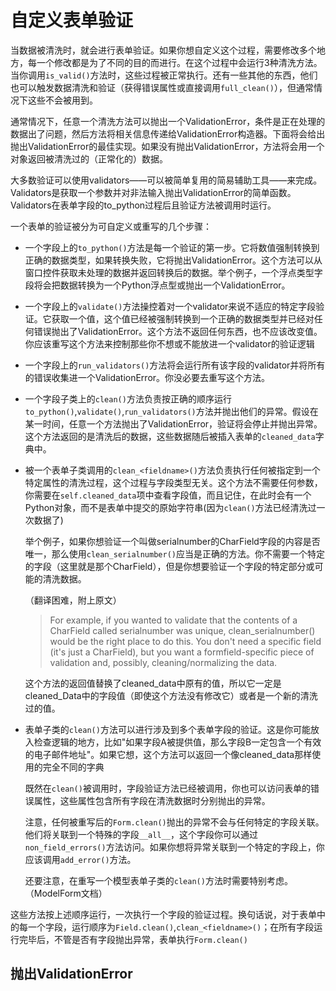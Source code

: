 # 自定义表单验证
当数据被清洗时，就会进行表单验证。如果你想自定义这个过程，需要修改多个地方，每一个修改都是为了不同的目的而进行。在这个过程中会运行3种清洗方法。当你调用`is_valid()`方法时，这些过程被正常执行。还有一些其他的东西，他们也可以触发数据清洗和验证（获得错误属性或直接调用`full_clean()`），但通常情况下这些不会被用到。

通常情况下，任意一个清洗方法可以抛出一个ValidationError，条件是正在处理的数据出了问题，然后方法将相关信息传递给ValidationError构造器。下面将会给出抛出ValidationError的最佳实现。如果没有抛出ValidationError，方法将会用一个对象返回被清洗过的（正常化的）数据。

大多数验证可以使用validators——可以被简单复用的简易辅助工具——来完成。Validators是获取一个参数并对非法输入抛出ValidationError的简单函数。Validators在表单字段的to_python过程后且验证方法被调用时运行。

一个表单的验证被分为可自定义或重写的几个步骤：
-   一个字段上的`to_python()`方法是每一个验证的第一步。它将数值强制转换到正确的数据类型，如果转换失败，它将抛出ValidationError。这个方法可以从窗口控件获取未处理的数据并返回转换后的数据。举个例子，一个浮点类型字段将会把数据转换为一个Python浮点型或抛出一个ValidationError。
-   一个字段上的`validate()`方法操控着对一个validator来说不适应的特定字段验证。它获取一个值，这个值已经被强制转换到一个正确的数据类型并已经对任何错误抛出了ValidationError。这个方法不返回任何东西，也不应该改变值。你应该重写这个方法来控制那些你不想或不能放进一个validator的验证逻辑
-   一个字段上的`run_validators()`方法将会运行所有该字段的validator并将所有的错误收集进一个ValidationError。你没必要去重写这个方法。
-   一个字段子类上的`clean()`方法负责按正确的顺序运行`to_python()`,`validate()`,`run_validators()`方法并抛出他们的异常。假设在某一时间，任意一个方法抛出了ValidationError，验证将会停止并抛出异常。这个方法返回的是清洗后的数据，这些数据随后被插入表单的`cleaned_data`字典中。
-   被一个表单子类调用的`clean_<fieldname>()`方法负责执行任何被指定到一个特定属性的清洗过程，这个过程与字段类型无关。这个方法不需要任何参数，你需要在`self.cleaned_data`项中查看字段值，而且记住，在此时会有一个Python对象，而不是表单中提交的原始字符串(因为`clean()`方法已经清洗过一次数据了)

    举个例子，如果你想验证一个叫做serialnumber的CharField字段的内容是否唯一，那么使用`clean_serialnumber()`应当是正确的方法。你不需要一个特定的字段（这里就是那个CharField），但是你想要验证一个字段的特定部分或可能的清洗数据。
    
    （翻译困难，附上原文）

    >For example, if you wanted to validate that the contents of a CharField called serialnumber was unique, clean_serialnumber() would be the right place to do this. You don't need a specific field (it's just a CharField), but you want a formfield-specific piece of validation and, possibly, cleaning/normalizing the data.

    这个方法的返回值替换了cleaned_data中原有的值，所以它一定是cleaned_Data中的字段值（即使这个方法没有修改它）或者是一个新的清洗过的值。
-   表单子类的`clean()`方法可以进行涉及到多个表单字段的验证。这是你可能放入检查逻辑的地方，比如"如果字段A被提供值，那么字段B一定包含一个有效的电子邮件地址"。如果它想，这个方法可以返回一个像cleaned_data那样使用的完全不同的字典

    既然在`clean()`被调用时，字段验证方法已经被调用，你也可以访问表单的错误属性，这些属性包含所有字段在清洗数据时分别抛出的异常。
    
    注意，任何被重写后的`Form.clean()`抛出的异常不会与任何特定的字段关联。他们将关联到一个特殊的字段`__all__`，这个字段你可以通过`non_field_errors()`方法访问。如果你想将异常关联到一个特定的字段上，你应该调用`add_error()`方法。

    还要注意，在重写一个模型表单子类的`clean()`方法时需要特别考虑。（ModelForm文档）

这些方法按上述顺序运行，一次执行一个字段的验证过程。换句话说，对于表单中的每一个字段，运行顺序为`Field.clean()`,`clean_<fieldname>()`；在所有字段运行完毕后，不管是否有字段抛出异常，表单执行`Form.clean()`

## 抛出ValidationError

    